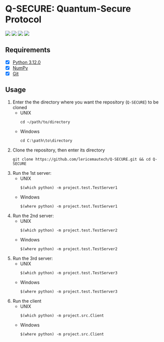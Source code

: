 # Q-SECURE: Quantum-Secure Protocol
![](https://img.shields.io/static/v1?label=Language&style=flat&message=Python+3.12.0&logo=python&color=c7a228&labelColor=393939&logoColor=c7a228)
![](https://img.shields.io/static/v1?label=Package&style=flat&message=NumPy&logo=numpy&color=4d707b&labelColor=393939&logoColor=4d707b)
![](https://img.shields.io/static/v1?label=Version+Control&style=flat&message=Git&logo=git&color=f05032&labelColor=393939&logoColor=f05032)
![](https://img.shields.io/static/v1?label=IDE&style=flat&message=Visual+Studio+Code&logo=visual+studio+code&color=007acc&labelColor=393939&logoColor=007acc)

## Requirements
- [x] [Python 3.12.0](https://www.python.org/downloads)
- [x] [NumPy](https://numpy.org/install)
- [x] [Git](https://git-scm.com/downloads)

## Usage
1. Enter the the directory where you want the repository (`Q-SECURE`) to be cloned
    * UNIX
        ```
        cd ~/path/to/directory
        ```
    * Windows
        ```
        cd C:\path\to\directory
        ```
2. Clone the repository, then enter its directory
    ```
    git clone https://github.com/lericemautech/Q-SECURE.git && cd Q-SECURE
    ```
3. Run the 1st server:
    * UNIX
        ```
        $(which python) -m project.test.TestServer1
        ```
    * Windows
        ```
        $(where python) -m project.test.TestServer1
        ```
4. Run the 2nd server:
    * UNIX
        ```
        $(which python) -m project.test.TestServer2
        ```
    * Windows
        ```
        $(where python) -m project.test.TestServer2
        ```
5. Run the 3rd server:
    * UNIX
        ```
        $(which python) -m project.test.TestServer3
        ```
    * Windows
        ```
        $(where python) -m project.test.TestServer3
        ```
6. Run the client
    * UNIX
        ```
        $(which python) -m project.src.Client
        ```
    * Windows
        ```
        $(where python) -m project.src.Client
        ```